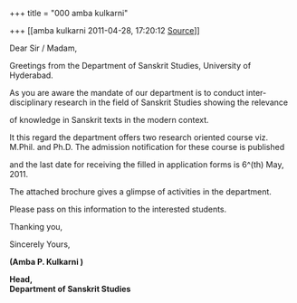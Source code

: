 +++
title = "000 amba kulkarni"

+++
[[amba kulkarni	2011-04-28, 17:20:12 [Source](https://groups.google.com/g/bvparishat/c/caVXe0ahRb8)]]



Dear Sir / Madam,

  

Greetings from the Department of Sanskrit Studies, University of Hyderabad.

As you are aware the mandate of our department is to conduct inter-disciplinary research in the field of Sanskrit Studies showing the relevance  

of knowledge in Sanskrit texts in the modern context.

It this regard the department offers two research oriented course viz. M.Phil. and Ph.D. The admission notification for these course is published  

and the last date for receiving the filled in application forms is 6^(th) May, 2011.

The attached brochure gives a glimpse of activities in the department.

Please pass on this information to the interested students.  

  

Thanking you,

Sincerely Yours,

  

**(Amba P. Kulkarni )**

**Head,  
Department of Sanskrit Studies**

  
  

